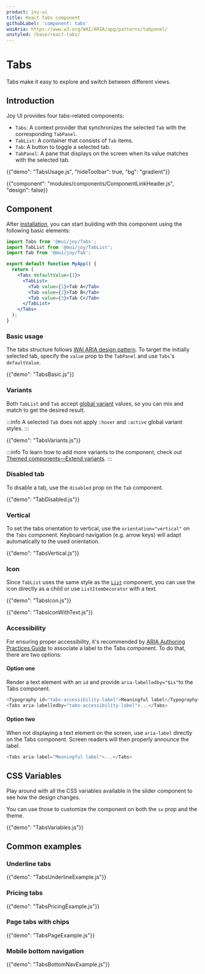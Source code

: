 ```yaml
---
product: joy-ui
title: React Tabs component
githubLabel: 'component: tabs'
waiAria: https://www.w3.org/WAI/ARIA/apg/patterns/tabpanel/
unstyled: /base/react-tabs/
---
```


# Tabs

<p class="description">Tabs make it easy to explore and switch between different views.</p>

## Introduction

Joy UI provides four tabs-related components:

- `Tabs`: A context provider that synchronizes the selected `Tab` with the corresponding `TabPanel`.
- `TabList`: A container that consists of `Tab` items.
- `Tab`: A button to toggle a selected tab.
- `TabPanel`: A pane that displays on the screen when its value matches with the selected tab.

{{"demo": "TabsUsage.js", "hideToolbar": true, "bg": "gradient"}}

{{"component": "modules/components/ComponentLinkHeader.js", "design": false}}

## Component

After [installation](/joy-ui/getting-started/installation/), you can start building with this component using the following basic elements:

```jsx
import Tabs from '@mui/joy/Tabs';
import TabList from '@mui/joy/TabList';
import Tab from '@mui/joy/Tab';

export default function MyApp() {
  return (
    <Tabs defaultValue={1}>
      <TabList>
        <Tab value={1}>Tab A</Tab>
        <Tab value={2}>Tab B</Tab>
        <Tab value={3}>Tab C</Tab>
      </TabList>
    </Tabs>
  );
}
```

### Basic usage

The tabs structure follows [WAI ARIA design pattern](https://www.w3.org/WAI/ARIA/apg/patterns/tabpanel/).
To target the initially selected tab, specify the `value` prop to the `TabPanel` and use `Tabs`'s `defaultValue`.

{{"demo": "TabsBasic.js"}}

### Variants

Both `TabList` and `Tab` accept [global variant](/joy-ui/main-features/global-variants/) values, so you can mix and match to get the desired result.

:::info
A selected `Tab` does not apply `:hover` and `:active` global variant styles.
:::

{{"demo": "TabsVariants.js"}}

:::info
To learn how to add more variants to the component, check out [Themed components—Extend variants](/joy-ui/customization/themed-components/#extend-variants).
:::

### Disabled tab

To disable a tab, use the `disabled` prop on the `Tab` component.

{{"demo": "TabDisabled.js"}}

### Vertical

To set the tabs orientation to vertical, use the `orientation="vertical"` on the `Tabs` component.
Keyboard navigation (e.g. arrow keys) will adapt automatically to the used orientation.

{{"demo": "TabsVertical.js"}}

### Icon

Since `TabList` uses the same style as the [`List`](/joy-ui/react-list/) component, you can use the icon directly as a child or use `ListItemDecorator` with a text.

{{"demo": "TabsIcon.js"}}

{{"demo": "TabsIconWithText.js"}}

### Accessibility

For ensuring proper accessibility, it's recommended by [ARIA Authoring Practices Guide](https://www.w3.org/WAI/ARIA/apg/patterns/tabpanel/#wai-aria-roles-states-and-properties-22) to associate a label to the Tabs component.
To do that, there are two options:

#### Option one

Render a text element with an `id` and provide `aria-labelledby="$is"`to the Tabs component.

```js
<Typography id="tabs-accessibility-label">Meaningful label</Typography>
<Tabs aria-labelledby="tabs-accessibility-label">...</Tabs>
```

#### Option two

When not displaying a text element on the screen, use `aria-label` directly on the Tabs component.
Screen readers will then properly announce the label.

```js
<Tabs aria-label="Meaningful label">...</Tabs>
```

## CSS Variables

Play around with all the CSS variables available in the slider component to see how the design changes.

You can use those to customize the component on both the `sx` prop and the theme.

{{"demo": "TabsVariables.js"}}

## Common examples

### Underline tabs

{{"demo": "TabsUnderlineExample.js"}}

### Pricing tabs

{{"demo": "TabsPricingExample.js"}}

### Page tabs with chips

{{"demo": "TabsPageExample.js"}}

### Mobile bottom navigation

{{"demo": "TabsBottomNavExample.js"}}
